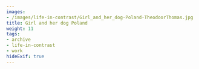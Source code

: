 ```yaml
---
images:
- /images/life-in-contrast/Girl_and_her_dog-Poland-TheodoorThomas.jpg
title: Girl and her dog Poland
weight: 11
tags:
- archive
- life-in-contrast
- work
hideExif: true
---
```

